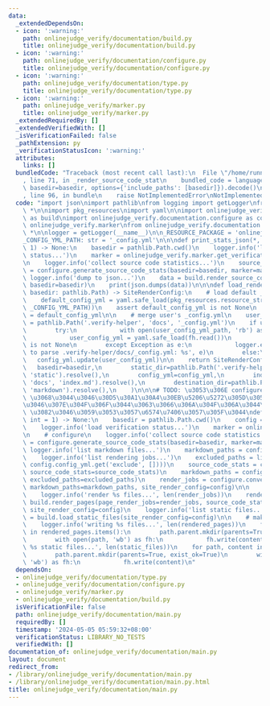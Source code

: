 ```yaml
---
data:
  _extendedDependsOn:
  - icon: ':warning:'
    path: onlinejudge_verify/documentation/build.py
    title: onlinejudge_verify/documentation/build.py
  - icon: ':warning:'
    path: onlinejudge_verify/documentation/configure.py
    title: onlinejudge_verify/documentation/configure.py
  - icon: ':warning:'
    path: onlinejudge_verify/documentation/type.py
    title: onlinejudge_verify/documentation/type.py
  - icon: ':warning:'
    path: onlinejudge_verify/marker.py
    title: onlinejudge_verify/marker.py
  _extendedRequiredBy: []
  _extendedVerifiedWith: []
  _isVerificationFailed: false
  _pathExtension: py
  _verificationStatusIcon: ':warning:'
  attributes:
    links: []
  bundledCode: "Traceback (most recent call last):\n  File \"/home/runner/.local/lib/python3.10/site-packages/onlinejudge_verify/documentation/build.py\"\
    , line 71, in _render_source_code_stat\n    bundled_code = language.bundle(stat.path,\
    \ basedir=basedir, options={'include_paths': [basedir]}).decode()\n  File \"/home/runner/.local/lib/python3.10/site-packages/onlinejudge_verify/languages/python.py\"\
    , line 96, in bundle\n    raise NotImplementedError\nNotImplementedError\n"
  code: "import json\nimport pathlib\nfrom logging import getLogger\nfrom typing import\
    \ *\n\nimport pkg_resources\nimport yaml\n\nimport onlinejudge_verify.documentation.build\
    \ as build\nimport onlinejudge_verify.documentation.configure as configure\nimport\
    \ onlinejudge_verify.marker\nfrom onlinejudge_verify.documentation.type import\
    \ *\n\nlogger = getLogger(__name__)\n\n_RESOURCE_PACKAGE = 'onlinejudge_verify_resources'\n\
    _CONFIG_YML_PATH: str = '_config.yml'\n\n\ndef print_stats_json(*, jobs: int =\
    \ 1) -> None:\n    basedir = pathlib.Path.cwd()\n    logger.info('load verification\
    \ status...')\n    marker = onlinejudge_verify.marker.get_verification_marker(jobs=jobs)\n\
    \n    logger.info('collect source code statistics...')\n    source_code_stats\
    \ = configure.generate_source_code_stats(basedir=basedir, marker=marker)\n   \
    \ logger.info('dump to json...')\n    data = build.render_source_code_stats(source_code_stats=source_code_stats,\
    \ basedir=basedir)\n    print(json.dumps(data))\n\n\ndef load_render_config(*,\
    \ basedir: pathlib.Path) -> SiteRenderConfig:\n    # load default _config.yml\n\
    \    default_config_yml = yaml.safe_load(pkg_resources.resource_string(_RESOURCE_PACKAGE,\
    \ _CONFIG_YML_PATH))\n    assert default_config_yml is not None\n    config_yml\
    \ = default_config_yml\n\n    # merge user's _config.yml\n    user_config_yml_path\
    \ = pathlib.Path('.verify-helper', 'docs', '_config.yml')\n    if user_config_yml_path.exists():\n\
    \        try:\n            with open(user_config_yml_path, 'rb') as fh:\n    \
    \            user_config_yml = yaml.safe_load(fh.read())\n            assert user_config_yml\
    \ is not None\n        except Exception as e:\n            logger.exception('failed\
    \ to parse .verify-helper/docs/_config.yml: %s', e)\n        else:\n         \
    \   config_yml.update(user_config_yml)\n\n    return SiteRenderConfig(\n     \
    \   basedir=basedir,\n        static_dir=pathlib.Path('.verify-helper', 'docs',\
    \ 'static').resolve(),\n        config_yml=config_yml,\n        index_md=pathlib.Path('.verify-helper',\
    \ 'docs', 'index.md').resolve(),\n        destination_dir=pathlib.Path('.verify-helper',\
    \ 'markdown').resolve(),\n    )\n\n\n# TODO: \u3053\u306E configure.py + build.py\
    \ \u3068\u3044\u3046\u30D5\u30A1\u30A4\u30EB\u5206\u5272\u305D\u3053\u307E\u3067\
    \u3046\u307E\u304F\u306F\u3044\u3063\u3066\u306A\u304F\u306A\u3044\u304B\uFF1F\
    \ \u3082\u3046\u3059\u3053\u3057\u6574\u7406\u3057\u305F\u3044\ndef main(*, jobs:\
    \ int = 1) -> None:\n    basedir = pathlib.Path.cwd()\n    config = load_render_config(basedir=basedir)\n\
    \    logger.info('load verification status...')\n    marker = onlinejudge_verify.marker.get_verification_marker(jobs=jobs)\n\
    \n    # configure\n    logger.info('collect source code statistics...')\n    source_code_stats\
    \ = configure.generate_source_code_stats(basedir=basedir, marker=marker)\n   \
    \ logger.info('list markdown files...')\n    markdown_paths = configure.find_markdown_paths(basedir=basedir)\n\
    \    logger.info('list rendering jobs...')\n    excluded_paths = list(map(pathlib.Path,\
    \ config.config_yml.get('exclude', [])))\n    source_code_stats = configure.apply_exclude_list_to_stats(excluded_paths=excluded_paths,\
    \ source_code_stats=source_code_stats)\n    markdown_paths = configure.apply_exclude_list_to_paths(markdown_paths,\
    \ excluded_paths=excluded_paths)\n    render_jobs = configure.convert_to_page_render_jobs(source_code_stats=source_code_stats,\
    \ markdown_paths=markdown_paths, site_render_config=config)\n\n    # make build\n\
    \    logger.info('render %s files...', len(render_jobs))\n    rendered_pages =\
    \ build.render_pages(page_render_jobs=render_jobs, source_code_stats=source_code_stats,\
    \ site_render_config=config)\n    logger.info('list static files...')\n    static_files\
    \ = build.load_static_files(site_render_config=config)\n\n    # make install\n\
    \    logger.info('writing %s files...', len(rendered_pages))\n    for path, content\
    \ in rendered_pages.items():\n        path.parent.mkdir(parents=True, exist_ok=True)\n\
    \        with open(path, 'wb') as fh:\n            fh.write(content)\n    logger.info('writing\
    \ %s static files...', len(static_files))\n    for path, content in static_files.items():\n\
    \        path.parent.mkdir(parents=True, exist_ok=True)\n        with open(path,\
    \ 'wb') as fh:\n            fh.write(content)\n"
  dependsOn:
  - onlinejudge_verify/documentation/type.py
  - onlinejudge_verify/documentation/configure.py
  - onlinejudge_verify/marker.py
  - onlinejudge_verify/documentation/build.py
  isVerificationFile: false
  path: onlinejudge_verify/documentation/main.py
  requiredBy: []
  timestamp: '2024-05-05 05:59:32+08:00'
  verificationStatus: LIBRARY_NO_TESTS
  verifiedWith: []
documentation_of: onlinejudge_verify/documentation/main.py
layout: document
redirect_from:
- /library/onlinejudge_verify/documentation/main.py
- /library/onlinejudge_verify/documentation/main.py.html
title: onlinejudge_verify/documentation/main.py
---
```

